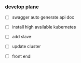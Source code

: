 ### develop plane

-[ ] swagger auto generate api doc
-[ ] install high available kubernetes
-[ ] add slave
-[ ] update cluster
-[ ] front end 
 